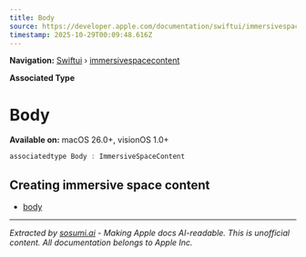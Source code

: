 ```yaml
---
title: Body
source: https://developer.apple.com/documentation/swiftui/immersivespacecontent/body-swift.associatedtype
timestamp: 2025-10-29T00:09:48.616Z
---
```


**Navigation:** [Swiftui](/documentation/swiftui) › [immersivespacecontent](/documentation/swiftui/immersivespacecontent)

**Associated Type**

# Body

**Available on:** macOS 26.0+, visionOS 1.0+

```swift
associatedtype Body : ImmersiveSpaceContent
```

## Creating immersive space content

- [body](/documentation/swiftui/immersivespacecontent/body-swift.property)

---

*Extracted by [sosumi.ai](https://sosumi.ai) - Making Apple docs AI-readable.*
*This is unofficial content. All documentation belongs to Apple Inc.*
